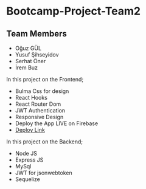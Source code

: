 # Bootcamp-Project-Team2

## Team Members

- Oğuz GÜL
- Yusuf Şihseyidov
- Serhat Öner
- İrem Buz


In this project on the Frontend;
- Bulma Css for design
- React Hooks
- React Router Dom
- JWT Authentication 
- Responsive Design
- Deploy the App LIVE on Firebase
- [Deploy Link](https://reactjwt.web.app/)


In this project on the Backend;
- Node JS
- Express JS
- MySql
- JWT for jsonwebtoken 
- Sequelize
